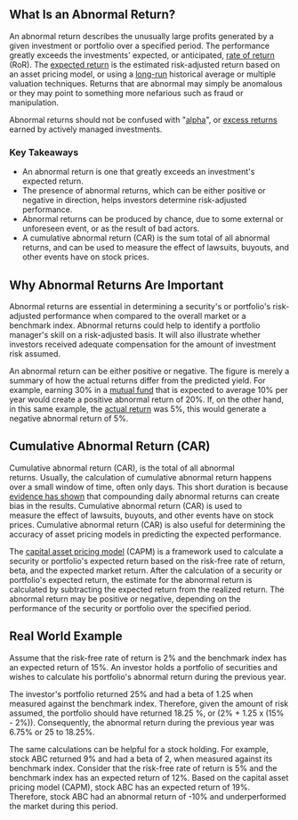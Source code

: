 ## What Is an Abnormal Return?

An abnormal return describes the unusually large profits generated by a given investment or portfolio over a specified period. The performance greatly exceeds the investments' expected, or anticipated, [rate of return](https://www.investopedia.com/terms/r/rateofreturn.asp) (RoR). The [expected return](https://www.investopedia.com/terms/e/expectedreturn.asp) is the estimated risk-adjusted return based on an asset pricing model, or using a [long-run](https://www.investopedia.com/terms/l/longrun.asp) historical average or multiple valuation techniques. Returns that are abnormal may simply be anomalous or they may point to something more nefarious such as fraud or manipulation.

Abnormal returns should not be confused with "[alpha](https://www.investopedia.com/terms/a/alpha.asp)", or [excess returns](https://www.investopedia.com/terms/e/excessreturn.asp) earned by actively managed investments.

### Key Takeaways

-   An abnormal return is one that greatly exceeds an investment's expected return.
-   The presence of abnormal returns, which can be either positive or negative in direction, helps investors determine risk-adjusted performance.
-   Abnormal returns can be produced by chance, due to some external or unforeseen event, or as the result of bad actors.
-   A cumulative abnormal return (CAR) is the sum total of all abnormal returns, and can be used to measure the effect of lawsuits, buyouts, and other events have on stock prices.

## Why Abnormal Returns Are Important

Abnormal returns are essential in determining a security's or portfolio's risk-adjusted performance when compared to the overall market or a benchmark index. Abnormal returns could help to identify a portfolio manager's skill on a risk-adjusted basis. It will also illustrate whether investors received adequate compensation for the amount of investment risk assumed.

An abnormal return can be either positive or negative. The figure is merely a summary of how the actual returns differ from the predicted yield. For example, earning 30% in a [mutual fund](https://www.investopedia.com/terms/m/mutualfund.asp) that is expected to average 10% per year would create a positive abnormal return of 20%. If, on the other hand, in this same example, the [actual return](https://www.investopedia.com/terms/a/actualreturn.asp) was 5%, this would generate a negative abnormal return of 5%.

## Cumulative Abnormal Return (CAR)

Cumulative abnormal return (CAR), is the total of all abnormal returns. Usually, the calculation of cumulative abnormal return happens over a small window of time, often only days. This short duration is because [evidence has shown](https://pdfs.semanticscholar.org/302a/a5b66054c0d8b954f71f7d0dcf5061fe03b7.pdf) that compounding daily abnormal returns can create bias in the results. Cumulative abnormal return (CAR) is used to measure the effect of lawsuits, buyouts, and other events have on stock prices. Cumulative abnormal return (CAR) is also useful for determining the accuracy of asset pricing models in predicting the expected performance.

The [capital asset pricing model](https://www.investopedia.com/terms/c/capm.asp) (CAPM) is a framework used to calculate a security or portfolio's expected return based on the risk-free rate of return, beta, and the expected market return. After the calculation of a security or portfolio's expected return, the estimate for the abnormal return is calculated by subtracting the expected return from the realized return. The abnormal return may be positive or negative, depending on the performance of the security or portfolio over the specified period.

## Real World Example

Assume that the risk-free rate of return is 2% and the benchmark index has an expected return of 15%. An investor holds a portfolio of securities and wishes to calculate his portfolio's abnormal return during the previous year.

The investor's portfolio returned 25% and had a beta of 1.25 when measured against the benchmark index. Therefore, given the amount of risk assumed, the portfolio should have returned 18.25 %, or (2% + 1.25 x (15% - 2%)). Consequently, the abnormal return during the previous year was 6.75% or 25 to 18.25%.

The same calculations can be helpful for a stock holding. For example, stock ABC returned 9% and had a beta of 2, when measured against its benchmark index. Consider that the risk-free rate of return is 5% and the benchmark index has an expected return of 12%. Based on the capital asset pricing model (CAPM), stock ABC has an expected return of 19%. Therefore, stock ABC had an abnormal return of -10% and underperformed the market during this period.